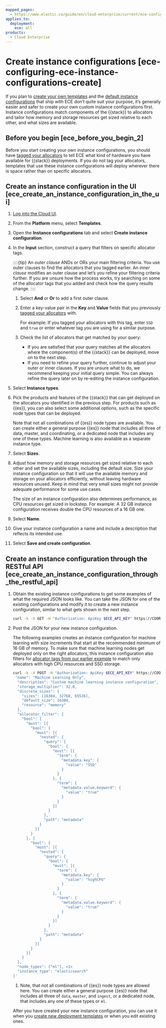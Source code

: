 ```yaml
---
mapped_pages:
  - https://www.elastic.co/guide/en/cloud-enterprise/current/ece-configuring-ece-instance-configurations-create.html
applies_to:
  deployment:
    ece: all
products:
  - Cloud Enterprise
---
```


# Create instance configurations [ece-configuring-ece-instance-configurations-create]

If you plan to [create your own templates](ece-configuring-ece-create-templates.md) and the [default instance configurations](./ece-configuring-ece-instance-configurations-default.md) that ship with ECE don’t quite suit your purpose, it’s generally easier and safer to create your own custom instance configurations first. Instance configurations match components of the {{stack}} to allocators and tailor how memory and storage resources get sized relative to each other, and what sizes are available.


## Before you begin [ece_before_you_begin_2] 

Before you start creating your own instance configurations, you should have [tagged your allocators](ece-configuring-ece-tag-allocators.md) to tell ECE what kind of hardware you have available for {{stack}} deployments. If you do not tag your allocators, templates that use these instance configurations will deploy wherever there is space rather than on specific allocators.


## Create an instance configuration in the UI [ece_create_an_instance_configuration_in_the_ui] 

1. [Log into the Cloud UI](log-into-cloud-ui.md).
2. From the **Platform** menu, select **Templates**.
3. Open the **Instance configurations** tab and select **Create instance configuration**.
4. In the **Input** section, construct a query that filters on specific allocator tags.

    ::::{tip} 
    An *outer clause* ANDs or ORs your main filtering criteria. You use outer clauses to find the allocators that you tagged earlier. An *inner clause* modifies an outer clause and let’s you refine your filtering criteria further. If you are unsure how the process works, try searching on some of the allocator tags that you added and check how the query results change.
    ::::


    1. Select **And** or **Or** to add a first outer clause.
    2. Enter a key-value pair in the **Key** and **Value** fields that you previously [tagged your allocators](ece-configuring-ece-tag-allocators.md) with.

        For example: If you tagged your allocators with this tag, enter `SSD` and `true` or enter whatever tag you are using for a similar purpose.

    3. Check the list of allocators that get matched by your query:

        * If you are satisfied that your query matches all the allocators where the component(s) of the {{stack}} can be deployed, move on to the next step.
        * If you need to refine your query further, continue to adjust your outer or inner clauses. If you are unsure what to do, we recommend keeping your initial query simple. You can always refine the query later on by re-editing the instance configuration.

5. Select **Instance types**.
6. Pick the products and features of the {{stack}} that can get deployed on the allocators you identified in the previous step. For products such as {{es}}, you can also select some additional options, such as the specific node types that can be deployed.

    Note that not all combinations of {{es}} node types are available. You can create either a general purpose {{es}} node that includes all three of data, master, and coordinating, or a dedicated node that includes any one of these types. Machine learning is also available as a separate instance type.

7. Select **Sizes**.
8. Adjust how memory and storage resources get sized relative to each other and set the available sizes, including the default size. Size your instance configuration so that it will use the available memory and storage on your allocators efficiently, without leaving hardware resources unused. Keep in mind that very small sizes might not provide adequate performance for some use cases.

    The size of an instance configuration also determines performance, as CPU resources get sized in lockstep. For example: A 32 GB instance configuration receives double the CPU resources of a 16 GB one.

9. Select **Name**.
10. Give your instance configuration a name and include a description that reflects its intended use.
11. Select **Save and create configuration**.


## Create an instance configuration through the RESTful API [ece_create_an_instance_configuration_through_the_restful_api] 

1. Obtain the existing instance configurations to get some examples of what the required JSON looks like. You can take the JSON for one of the existing configurations and modify it to create a new instance configuration, similar to what gets shown in the next step.

    ```sh
    curl -k -X GET -H "Authorization: ApiKey $ECE_API_KEY" https://COORDINATOR_HOST:12443/api/v1/platform/configuration/instances
    ```

2. Post the JSON for your new instance configuration.

    The following examples creates an instance configuration for machine learning with size increments that start at the recommended minimum of 16 GB of memory. To make sure that machine learning nodes get deployed only on the right allocators, this instance configuration also filters for [allocator tags from our earlier example](ece-configuring-ece-tag-allocators.md) to match only allocators with high CPU resources and SSD storage.

    ```sh
    curl -k -X POST -H "Authorization: ApiKey $ECE_API_KEY" https://COORDINATOR_HOST:12443/api/v1/platform/configuration/instances -H 'content-type: application/json' -d '{
     "name": "Machine Learning Only",
      "description": "Custom machine learning instance configuration",
      "storage_multiplier": 32.0,
      "discrete_sizes": {
        "sizes": [16384, 32768, 65536],
        "default_size": 16384,
        "resource": "memory"
      },
      "allocator_filter": {
        "bool": {
          "must": [{
            "bool": {
              "must": [{
                "nested": {
                  "query": {
                    "bool": {
                      "must": [{
                        "term": {
                          "metadata.key": {
                            "value": "SSD"
                          }
                        }
                      }, {
                        "term": {
                          "metadata.value.keyword": {
                            "value": "true"
                          }
                        }
                      }]
                    }
                  },
                  "path": "metadata"
                }
              }]
            }
          }, {
            "bool": {
              "must": [{
                "nested": {
                  "query": {
                    "bool": {
                      "must": [{
                        "term": {
                          "metadata.key": {
                            "value": "highCPU"
                          }
                        }
                      }, {
                        "term": {
                          "metadata.value.keyword": {
                            "value": "true"
                          }
                        }
                      }]
                    }
                  },
                  "path": "metadata"
                }
              }]
            }
          }]
        }
      },
      "node_types": ["ml"], <1>
      "instance_type": "elasticsearch"
    }'
    ```

    1. Note, that not all combinations of {{es}} node types are allowed here. You can create either a general purpose {{es}} node that includes all three of `data`, `master`, and `ingest`, or a dedicated node, that includes any one of these types or `ml`.


    After you have created your new instance configuration, you can use it when you [create new deployment templates](ece-configuring-ece-create-templates.md) or when you edit existing ones.


